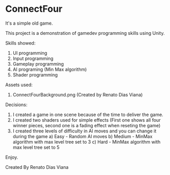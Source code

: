 # ConnectFour

It's a simple old game.

This project is a demonstration of gamedev programming skills using Unity. 

Skills showed:

1) UI programming
2) Input programming
3) Gameplay programming
4) AI programing (Min Max algorithm)
5) Shader programming

Assets used:

1) ConnectFourBackground.png (Created by Renato Dias Viana)

Decisions:

1) I created a game in one scene because of the time to deliver the game.
2) I created two shaders used for simple effects (First one shows all four winner pieces, second one is a fading effect when reseting the game)
3) I created three levels of difficulty in AI moves and you can change it during the game
   a) Easy - Random AI moves
   b) Medium - MinMax algorithm with max level tree set to 3
   c) Hard - MinMax algorithm with max level tree set to 5

Enjoy.

Created By Renato Dias Viana
